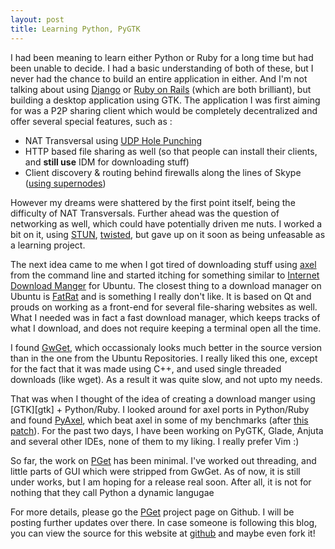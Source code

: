 ```yaml
---
layout: post
title: Learning Python, PyGTK
---
```


I had been meaning to learn either Python or Ruby for a long time but had been unable to decide. I had a basic understanding of both of these, but I never had the chance to build an entire application in either. And I'm not talking about using [Django][django] or [Ruby on Rails][ror] (which are both brilliant), but building a desktop application using GTK.
The application I was first aiming for was a P2P sharing client which would be completely decentralized and offer several special features, such as :

-   NAT Transversal using [UDP Hole Punching][udp]
-   HTTP based file sharing as well (so that people can install their clients, and **still use** IDM for downloading stuff)
-   Client discovery & routing behind firewalls along the lines of Skype ([using supernodes][skype])

However my dreams were shattered by the first point itself, being the difficulty of NAT Transversals. Further ahead was the question of networking as well, which could have potentially driven me nuts. I worked a bit on it, using [STUN][stun], [twisted][twisted], but gave up on it soon as being unfeasable as a learning project.

The next idea came to me when I got tired of downloading stuff using [axel][axel] from the command line and started itching for something similar to [Internet Download Manger][idm] for Ubuntu. The closest thing to a download manager on Ubuntu is [FatRat][fatrat] and is something I really don't like. It is based on Qt and prouds on working as a front-end for several file-sharing websites as well. What I needed was in fact a fast download manager, which keeps tracks of what I download, and does not require keeping a terminal open all the time.

I found [GwGet][gwget], which occassionaly looks much better in the source version than in the one from the Ubuntu Repositories. I really liked this one, except for the fact that it was made using C++, and used single threaded downloads (like wget). As a result it was quite slow, and not upto my needs.

That was when I thought of the idea of creating a download manger using [GTK][gtk] + Python/Ruby. I looked around for axel ports in Python/Ruby and found [PyAxel][pyaxel], which beat axel in some of my benchmarks (after [this patch][pyaxelpatch]). For the past two days, I have been working on PyGTK, Glade, Anjuta and several other IDEs, none of them to my liking. I really prefer Vim :)

So far, the work on [PGet][pget] has been minimal. I've worked out threading, and little parts of GUI which were stripped from GwGet. As of now, it is still under works, but I am hoping for a release real soon. After all, it is not for nothing that they call Python a dynamic langugae

For more details, please go the [PGet][pget] project page on Github. I will be posting further updates over there.
In case someone is following this blog, you can view the source for this website at [github](https://github.com/captn3m0/captn3m0.github.com 'This website on GitHub') and maybe even fork it!

[django]: http://djangoproject.com 'Django is a web framework for Python'
[ror]: http://rubyonrails.org 'Ruby on Rails is a web framework for Ruby'
[udp]: http://en.wikipedia.org/wiki/UDP_hole_punching
[skype]: http://www.h-online.com/security/features/How-Skype-Co-get-round-firewalls-747197.html
[stun]: http://en.wikipedia.org/wiki/STUN 'Stun is a NAT transversal server'
[twisted]: http://twistedmatrix.com 'Twisted is a networking framework for Python'
[idm]: http://internetdownloadmanager.com
[axel]: http://axel.alioth.debian.org/ 'Axel is a multithreaded download binary'
[fatrat]: http://fatrat.dolezel.info/
[gwget]: http://projects.gnome.org/gwget/
[pyaxel]: http://code.google.com/p/pyaxel/ 'Axel port to python'
[pyaxelpatch]: http://code.google.com/p/pyaxel/issues/detail?id=4 "My patch for optimizing PyAxel's chunk size"
[pget]: https://github.com/captn3m0/pget 'PGet home page on Github'
